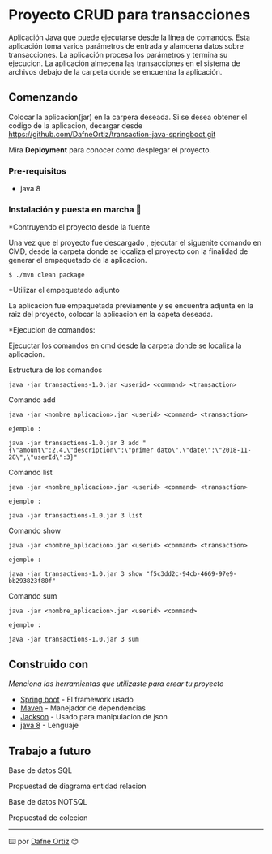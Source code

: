 # Proyecto CRUD para transacciones

Aplicación Java que puede ejecutarse desde la línea de comandos. 
Esta aplicación toma varios parámetros de entrada y alamcena datos sobre transacciones. 
La aplicación procesa los parámetros y termina su ejecucion.
La aplicación almecena las transacciones en el sistema de archivos debajo de la carpeta donde se encuentra la aplicación. 



## Comenzando 

Colocar la aplicacion(jar) en la carpera deseada.
Si se desea obtener el codigo de la aplicacion, decargar desde https://github.com/DafneOrtiz/transaction-java-springboot.git 

Mira **Deployment** para conocer como desplegar el proyecto.


### Pre-requisitos 

* java 8


### Instalación y puesta en marcha 🔧

*Contruyendo el proyecto desde la fuente 

Una vez que el proyecto fue descargado , ejecutar el siguenite comando en CMD, desde la carpeta donde se localiza el proyecto con la finalidad de generar el empaquetado de la aplicacion.

```
$ ./mvn clean package

```

*Utilizar el empequetado adjunto

La aplicacion fue empaquetada previamente y se encuentra adjunta en la raiz del proyecto, colocar la aplicacion en la capeta deseada.

*Ejecucion de comandos:

Ejecuctar los comandos en cmd desde la carpeta donde se localiza la aplicacion.

Estructura de los comandos 

```
java -jar transactions-1.0.jar <userid> <command> <transaction> 
```

Comando add

```
java -jar <nombre_aplicacion>.jar <userid> <command> <transaction>

ejemplo :

java -jar transactions-1.0.jar 3 add "{\"amount\":2.4,\"description\":\"primer dato\",\"date\":\"2018-11-28\",\"userId\":3}"

```

Comando list

```
java -jar <nombre_aplicacion>.jar <userid> <command> <transaction>

ejemplo :

java -jar transactions-1.0.jar 3 list

```

Comando show

```
java -jar <nombre_aplicacion>.jar <userid> <command> <transaction>

ejemplo :

java -jar transactions-1.0.jar 3 show "f5c3dd2c-94cb-4669-97e9-bb293823f80f"

```

Comando sum

```
java -jar <nombre_aplicacion>.jar <userid> <command> 

ejemplo :

java -jar transactions-1.0.jar 3 sum

```


## Construido con 

_Menciona las herramientas que utilizaste para crear tu proyecto_

* [Spring boot](https://start.spring.io/) - El framework usado
* [Maven](https://maven.apache.org/) - Manejador de dependencias
* [Jackson](https://mvnrepository.com/artifact/com.fasterxml.jackson.core/jackson-core/2.9.9) - Usado para manipulacion de json
* [java 8](https://www.java.com/es/download/) - Lenguaje



## Trabajo a futuro 

Base de datos  SQL 

Propuestad de diagrama entidad relacion 


Base de datos  NOTSQL

Propuestad de colecion 

---
⌨️  por [Dafne Ortiz](www.linkedin.com/in/dafneBaalOrtizAvila) 😊
